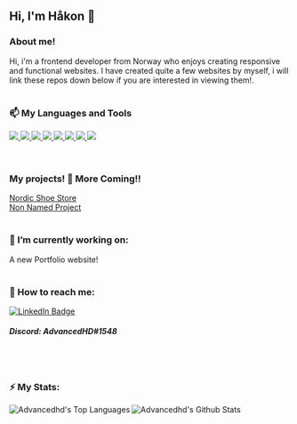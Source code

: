 ## Hi, I'm Håkon 👋


### About me!
Hi, i'm a frontend developer from Norway who enjoys creating responsive and functional websites. 
I have created quite a few websites by myself, i will link these repos down below if you are interested in viewing them!. 
<br/>
<br/>
### 📫 My Languages and Tools
<div id="badges"> 
  <a href="https://www.w3schools.com/html/html_intro.asp" target=”_blank”>
    <img src="https://img.shields.io/badge/HTML5-E34F26?style=for-the-badge&logo=html5&logoColor=white" />
  </a> 
  <a href="https://www.w3schools.com/css/" target=”_blank”>
    <img src="	https://img.shields.io/badge/CSS3-1572B6?style=for-the-badge&logo=css3&logoColor=white" />
  </a> 
  <a href="https://www.javascript.com/" target=”_blank”>
    <img src="https://img.shields.io/badge/JavaScript-323330?style=for-the-badge&logo=javascript&logoColor=F7DF1E" />
  </a>
  <a href="https://sass-lang.com/" target=”_blank”>
    <img src="	https://img.shields.io/badge/Sass-CC6699?style=for-the-badge&logo=sass&logoColor=white" />
  </a>
  <a href="https://www.typescriptlang.org/" target=”_blank”>
    <img src="https://img.shields.io/badge/TypeScript-007ACC?style=for-the-badge&logo=typescript&logoColor=white" />
  </a>    
  <a href="https://reactjs.org/" target=”_blank”>
    <img src="	https://img.shields.io/badge/React-20232A?style=for-the-badge&logo=react&logoColor=61DAFB" />
  </a>
  <a href="https://getbootstrap.com/" target=”_blank”>
    <img src="https://img.shields.io/badge/Bootstrap-563D7C?style=for-the-badge&logo=bootstrap&logoColor=white" />
  </a> 
  <a href="https://styled-components.com/" target=”_blank”>
    <img src="https://img.shields.io/badge/styled--components-DB7093?style=for-the-badge&logo=styled-components&logoColor=white" />
  </a>
</div>
<br/>
<br/>




### My projects! :wrench: More Coming!!
[Nordic Shoe Store](https://github.com/Advancedhd/nordic-shoe-store)<br/>
[Non Named Project](https://github.com/Noroff-FEU-Assignments/js-frameworks-course-assignment-Advancedhd)
<br/>
<br/>




### 🔭 I’m currently working on:
A new Portfolio website!
<br/>
<br/>




### 💬 How to reach me:

<div id="badges">
  <a href="https://www.linkedin.com/in/håkon-volden-019054b4/">
    <img src="https://img.shields.io/badge/LinkedIn-blue?style=for-the-badge&logo=linkedin&logoColor=white" alt="LinkedIn Badge"/>
  </a>
    <h5> Discord: AdvancedHD#1548</h5>
</div>
<br/>
<br/>




### ⚡ My Stats:
<img align="left" alt="Advancedhd's Top Languages" src="https://github-readme-stats.vercel.app/api/top-langs/?username=Advancedhd&theme=dark" />
<img align="left" alt="Advancedhd's Github Stats" src="https://github-readme-stats.vercel.app/api?username=Advancedhd&show_icons=true&hide_border=true&theme=dark" />

<!--
**Advancedhd/Advancedhd** is a ✨ _special_ ✨ repository because its `README.md` (this file) appears on your GitHub profile.

Here are some ideas to get you started:

- 🔭 I’m currently working on ...
- 🌱 I’m currently learning ...
- 👯 I’m looking to collaborate on ...
- 🤔 I’m looking for help with ...
- 💬 Ask me about ...
- 📫 How to reach me: ...
- 😄 Pronouns: ...
- ⚡ Fun fact: ...
-->
